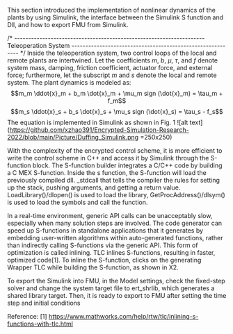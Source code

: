 This section introduced the implementation of nonlinear dynamics of the plants by using Simulink, the interface between the Simulink S function and Dll, and how to export FMU from Simulink. 

/* -------------------------------------------------------------------- Teleoperation System ----------------------------------------------------------- */
Inside the teleoperation system, two control loops of the local and remote plants are intertwined. Let the coefficients $m$, $b$, $\mu$, $\tau$, and $f$ denote system mass, damping, friction coefficient, actuator force, and external force; furthermore, let the subscript $m$ and $s$ denote the local and remote system.
The plant dynamics is modeled as:
     $$m_m \ddot{x}_m + b_m \dot{x}_m + \mu_m sign (\dot{x}_m) = \tau_m + f_m$$
     $$m_s \ddot{x}_s + b_s \dot{x}_s + \mu_s sign (\dot{x}_s) = \tau_s - f_s$$
The equation is implemented in Simulink as shown in Fig. 1 
![alt text](https://github.com/xzhao391/Encrypted-Simulation-Research-2022/blob/main/Picture/Duffing_Simulink.png =250x250)

With the complexity of the encrypted control scheme, it is more efficient to write the control scheme in C++ and access it by Simulink through the S-function block. The S-function builder integrates a C/C++ code by building a C MEX S-function. Inside the s function, the S-function will load the previously compiled dll. _stdcall that tells the compiler the rules for setting up the stack, pushing arguments, and getting a return value. LoadLibrary()/dlopen() is used to load the library, GetProcAddress()/dlsym() is used to load the symbols and call the function.

     
In a real-time environment, generic API calls can be unacceptably slow, especially when many solution steps are involved. The code generator can speed up S-functions in standalone applications that it generates by embedding user-written algorithms within auto-generated functions, rather than indirectly calling S-functions via the generic API. This form of optimization is called inlining. TLC inlines S-functions, resulting in faster, optimized code[1]. To inline the S-function, clicks on the generating Wrapper TLC while building the S-function, as shown in X2.  


To export the Simulink into FMU, in the Model settings, check the fixed-step solver and change the system target file to ert_shrlib, which generates a shared library target. Then, it is ready to export to FMU after setting the time step and initial conditions



Reference: 
[1] https://www.mathworks.com/help/rtw/tlc/inlining-s-functions-with-tlc.html
